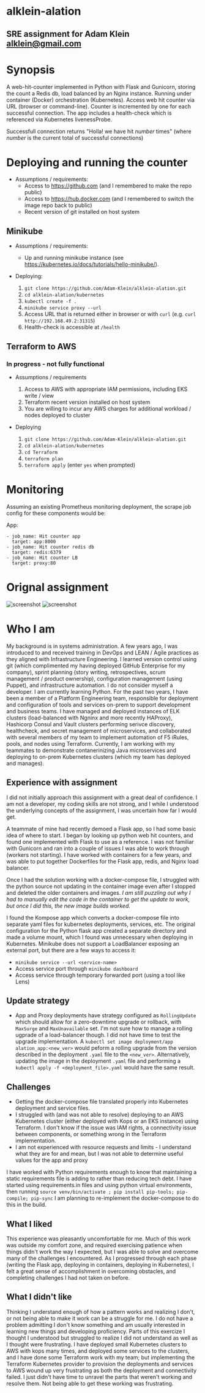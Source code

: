 # alklein-alation

## SRE assignment for Adam Klein <alklein@gmail.com>

# Synopsis

A web-hit-counter implemented in Python with Flask and Gunicorn, storing the count a Redis db, load balanced by an Nginx instance. Running under container (Docker) orchestration (Kubernetes).  Access web hit counter via URL (browser or command-line).  Counter is incremented by one for each successful connection. The app includes a health-check which is referenced via Kubernetes livenessProbe. 

Successfull connection returns "Holla! we have hit *number* times" (where *number* is the current total of successful connections)
# Deploying and running the counter

* Assumptions / requirements:
  * Access to https://github.com (and I remembered to make the repo public)
  * Access to https://hub.docker.com (and I remembered to switch the image repo back to public)
  * Recent version of git installed on host system

## Minikube 

* Assumptions / requirements: 
  * Up and running minikube instance (see https://kubernetes.io/docs/tutorials/hello-minikube/).

* Deploying:
  1. `git clone https://github.com/Adam-Klein/alklein-alation.git`
  2. `cd alklein-alation/kubernetes`
  3. `kubectl create -f .`
  4. `minikube service proxy --url`
  5. Access URL that is returned either in browser or with `curl` (e.g. `curl http://192.168.49.2:31315`)
  6. Health-check is accessible at `/health`

## Terraform to AWS
### In progress - not fully functional

* Assumptions / requirements
  1. Access to AWS with appropriate IAM permissions, including EKS write / view 
  2. Terraform recent version installed on host system
  4. You are willing to incur any AWS charges for additional workload / nodes deployed to cluster

* Deploying
  1. `git clone https://github.com/Adam-Klein/alklein-alation.git`
  2. `cd alklein-alation/kubernetes`
  3. `cd Terraform`
  4. `terraform plan`
  5. `terraform apply` (enter `yes` when prompted)

# Monitoring

Assuming an existing Prometheus monitoring deployment, the scrape job config for these components would be:

App:
```
- job_name: Hit counter app
  target: app:8000
- job_name: Hit counter redis db
  target: redis:6379
- job_name: Hit counter LB
  target: proxy:80
```
# Orignal assignment

![screenshot](./images/assignment_p1.png?raw=True)
![screenshot](./images/assignment_p2.png?raw=True)
# Who I am

My background is in systems administration.  A few years ago, I was introduced to and received training in DevOps and LEAN / Agile practices as they aligned with Infrastructure Engineering.  I learned version control using git (which complimented my having deployed GitHub Enterprise for my company), sprint planning (story writing, retrospectives, scrum management / product ownership), configuration management (using Puppet), and infrastructure automation.  I do not consider myself a developer.  I am currently learning Python.  For the past two years, I have been a member of a Platform Engineering team, responsible for deployment and configuration of tools and services on-prem to support development and business teams.  I have managed and deployed instances of ELK clusters (load-balanced with Ngninx and more recently HAProxy), Hashicorp Consul and Vault clusters performing serivce discovery, healthcheck, and secret management of microservices, and collaborated with several members of my team to implement automation of F5 iRules, pools, and nodes using Terraform.  Currently, I am working with my teammates to demonstrate contanerinizing Java microservices and deploying to on-prem Kubernetes clusters (which my team has deployed and manages).

## Experience with assignment

I did not initially approach this assignment with a great deal of confidence. I am not a developer, my coding skills are not strong, and I while I understood the underlying concepts of the assignment, I was uncertain how far I would get.

A teammate of mine had recently demoed a Flask app, so I had some basic idea of where to start.  I began by looking up python web hit counters, and found one implemented with Flask to use as a reference. I was not familiar with Gunicorn and ran into a couple of issues I was able to work through (workers not starting).  I have worked with containers for a few years, and was able to put together Dockerfiles for the Flask app, redis, and Nginx load balancer.  

Once I had the solution working with a docker-compose file, I struggled with the python source not updating in the container image even after I stopped and deleted the older containers and images.  *I am still puzzling out why I had to manually edit the code in the container to get the update to work, but once I did this, the new image builds worked.* 

I found the Kompose app which converts a docker-compose file into separate yaml files for kubernetes deployments, services, etc. The original configuration for the Python flask app created a separate directory and made a volume mount, which I found was unnecessary when deploying in Kubernetes. Minikube does not support a LoadBalancer exposing an external port, but there are a few ways to access it:

* `minikube service --url <service-name>`
* Access service port through `minikube dashboard`
* Access service through temporary forwarded port (using a tool like Lens)

## Update strategy
* App and Proxy deployments have strategy configured as `RollingUpdate` which should allow for a zero-downtime upgrade or rollback, with `MaxSurge` and `MaxUnavailable` set.  I'm not sure how to manage a rolling ugprade of a load-balancer though.  I did not have time to test the upgrade implementation. A `kubectl set image deployment/app alation_app:<new_ver>` would peform a rolling upgrade from the version described in the deployment `.yaml` file to the `<new_ver>`.  Alternatively, updating the image in the deployment `.yaml` file and performing a `kubectl apply -f <deployment_file>.yaml` would have the same result. 
## Challenges

* Getting the docker-compose file translated properly into Kubernetes deployment and service files.
* I struggled with (and was not able to resolve) deploying to an AWS Kubernetes cluster (either deployed with Kops or an EKS instance) using Terraform. I don't know if the issue was IAM rights, a connectivity issue between components, or something wrong in the Terraform implementation.
* I am not experienced with resource requests and limits - I understand what they are for and mean, but I was not able to determine useful values for the app and proxy


 I have worked with Python requirements enough to know that maintaining a static requirements file is adding to rather than reducing tech debt.  I have started using requirements.in files and using python virtual environments, then running `source venv/bin/activate ; pip install pip-tools; pip-compile; pip-sync`  I am planning to re-implement the docker-compose to do this in the build.  

## What I liked

This experience was pleasantly uncomfortable for me.  Much of this work was outside my comfort zone, and required exercising patience when things didn't work the way I expected, but I was able to solve and overcome many of the challenges I encountered.  As I progressed through each phase (writing the Flask app, deploying in containers, deploying in Kubernetes), I felt a great sense of accomplishment in overcoming obstacles, and completing challenges I had not taken on before.

## What I didn't like

Thinking I understand enough of how a pattern works and realizing I don't, or not being able to make it work can be a struggle for me.  I do not have a problem admitting I don't know something and am usually interested in learning new things and developing proficiency.  Parts of this exercize I thought I understood but struggled to realize I did not understand as well as I thought were frustrating.  I have deployed small Kubernetes clusters to AWS with kops many times, and deployed some services to the clusters, and I have done some Terraform work with my team; but implementing the Terraform Kubernetes provider to provision the deployments and services to AWS wound up very frustrating as both the deployment and connectivity failed.  I just didn't have time to unravel the parts that weren't working and resolve them.  Not being able to get these working was frustrating.
